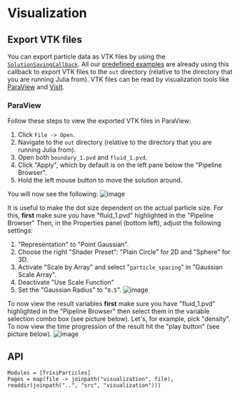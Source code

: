 # Visualization

## Export VTK files
You can export particle data as VTK files by using the [`SolutionSavingCallback`](@ref).
All our [predefined examples](examples.md) are already using this callback to export VTK files to the `out` directory (relative to the directory that you are running Julia from).
VTK files can be read by visualization tools like [ParaView](https://www.paraview.org/) and [VisIt](https://visit.llnl.gov/).

### ParaView

Follow these steps to view the exported VTK files in ParaView:

1. Click `File -> Open`.
2. Navigate to the `out` directory (relative to the directory that you are running Julia from).
3. Open both `boundary_1.pvd` and `fluid_1.pvd`.
4. Click "Apply", which by default is on the left pane below the "Pipeline Browser".
5. Hold the left mouse button to move the solution around.

You will now see the following:
![image](https://github.com/user-attachments/assets/383d323a-3020-4232-9dc3-682b0afe8653)

It is useful to make the dot size dependent on the actual particle size.
For this, **first** make sure you have "fluid_1.pvd" highlighted in the "Pipeline Browser"
Then, in the Properties panel (bottom left), adjust the following settings:
1. "Representation" to "Point Gaussian".
2. Choose the right "Shader Preset": "Plain Circle" for 2D and "Sphere" for 3D.
3. Activate "Scale by Array" and select "`particle_spacing`" in "Gaussian Scale Array".
4. Deactivate "Use Scale Function"
5. Set the "Gaussian Radius" to "`0.5`".
![image](https://github.com/user-attachments/assets/6e975d2c-82ed-4d53-936b-bb0beafaf515)

To now view the result variables **first** make sure you have "fluid_1.pvd" highlighted in the "Pipeline Browser" then select them in the variable selection combo box (see picture below).
Let's, for example, pick "density". To now view the time progression of the result hit the "play button" (see picture below).
![image](https://github.com/user-attachments/assets/10dcf7eb-5808-4d4d-9db8-4beb25b5e51a)

## API

```@autodocs
Modules = [TrixiParticles]
Pages = map(file -> joinpath("visualization", file), readdir(joinpath("..", "src", "visualization")))
```
